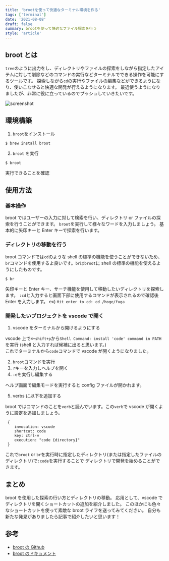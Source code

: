 ```yaml
---
title: 'brootを使って快適なターミナル環境を作る'
tags: ['terminal']
date: '2021-08-08'
draft: false
summary: brootを使って快適なファイル探索を行う
style: 'article'
---
```


## broot とは

`tree`のように出力をし、ディレクトリやファイルの探索をしながら指定したアイテムに対して削除などのコマンドの実行などターミナルでできる操作を可能にするツールです。
探索しながら`cd`の実行やファイルの編集などができるようになり、使いこなせると快適な開発が行えるようになります。
最近使うようになりましたが、非常に役に立っているのでプッシュしていきたいです。

![screenshot](https://watakumi-blog.s3.ap-northeast-1.amazonaws.com/broot-screenshot.png)

## 環境構築

1. `broot`をインストール

```
$ brew install broot
```

2. `broot` を実行

```
$ broot
```

実行できることを確認

## 使用方法

### 基本操作

broot ではユーザーの入力に対して検索を行い、ディレクトリ or ファイルの探索を行うことができます。
`broot`を実行して様々なワードを入力しましょう。
基本的に矢印キーと Enter キーで探索を行います。

### ディレクトリの移動を行う

broot コマンドでは`cd`のような shell の標準の機能を使うことができないため、
`br`コマンドを使用するよ良いです。`br`は`broot`に shell の標準の機能を使えるようにしたものです。

```
$ br
```

矢印キーと Enter キー、サーチ機能を使用して移動したいディレクトリを探索します。
`:cd`と入力すると画面下部に使用するコマンドが表示されるので確認後 Enter を入力します。
ex) `Hit enter to cd: cd /hoge/fuga`

### 開発したいプロジェクトを vscode で開く

1. vscode をターミナルから開けるようにする

vscode 上で`⌘+shift+p`から`Shell Command: install 'code' command in PATH`を実行
(shell と入力すれば候補に出ると思います。) <br>
これでターミナルから`code`コマンドで vscode が開くようになりました。

2. `broot`コマンドを実行
3. `?`キーを入力しヘルプを開く
4. `:e`を実行し編集する

ヘルプ画面で編集モードを実行すると config ファイルが開かれます。

5. verbs に以下を追加する

broot ではコマンドのことを`verb`と読んでいます。この`verb`で vscode が開くように設定を追加しましょう。

```hjson
 {
    invocation: vscode
    shortcut: code
    key: ctrl-v
    execution: "code {directory}"
 }
```

これで`broot` or `br`を実行時に指定したディレクトリ(または指定したファイルのディレクトリ)で`:code`を実行することで
ディレクトリで開発を始めることができます。

## まとめ

broot を使用した探索の行い方とディレクトリの移動。
応用として、vscode でディレクトリを開くショートカットの追加を紹介しました。
このほかにも色々なショートカットを使って素敵な broot ライフを送ってみてください。
自分も新たな発見がありましたら記事で紹介したいと思います！

## 参考

- [broot の Github](https://github.com/Canop/broot)
- [broot のドキュメント](https://dystroy.org/broot/)
